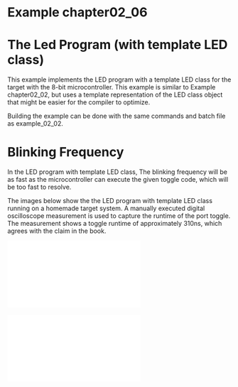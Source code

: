 # Example chapter02_06
# The Led Program (with template LED class)

This example implements the LED program with a template
LED class for the target with the 8-bit microcontroller.
This example is similar to Example chapter02_02,
but uses a template representation of the LED class
object that might be easier for the compiler to optimize.

Building the example can be done with the same commands
and batch file as example_02_02.

# Blinking Frequency

In the LED program with template LED class,
The blinking frequency will be as fast as the microcontroller
can execute the given toggle code, which will be too fast
to resolve.

The images below show the the LED program with
template LED class running on a homemade target system.
A manually executed digital oscilloscope measurement is used
to capture the runtime of the port toggle.
The measurement shows a toggle runtime of approximately
310ns, which agrees with the claim in the book.

![Running on homemade system](./images/measurement.pdf)

![Digital measurement](./images/2020-01-12.pdf)
